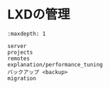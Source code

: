 # LXDの管理

```{toctree}
:maxdepth: 1

server
projects
remotes
explanation/performance_tuning
バックアップ <backup>
migration
```
